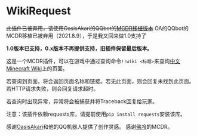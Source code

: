 # WikiRequest
~~此插件已被弃用，请使用OasisAkari的QQbot的[MCDR移植版本](https://github.com/Teahouse-Studios/_LittleK_)~~ OA的QQbot的MCDR移植已被弃用（2021.8.9），于是我又回来做1.0支持了

**1.0版本已支持，0.x版本不再提供支持，旧插件保留最后版本。**

这是一个MCDR插件，可以在游戏中通过查询命令`!!wiki <标题>`来查询[中文Minecraft Wiki](https://minecraft.fandom.com)上的页面。

若查询到页面，将会返回页面名称和链接。若无此页面，则会回复未找到此页面。若HTTP请求失败，则会回复请求超时。

若查询时出现异常，异常将会被捕获并将Traceback回复给玩家。


注意：该插件依赖requests库，请提前使用`pip install requests`安装该库。

感谢[OasisAkari](https://github.com/OasisAkari)和他的QQ机器人提供了创作灵感。
感谢[佛冷](https://github.com/Fallen-Breath)的MCDR。
